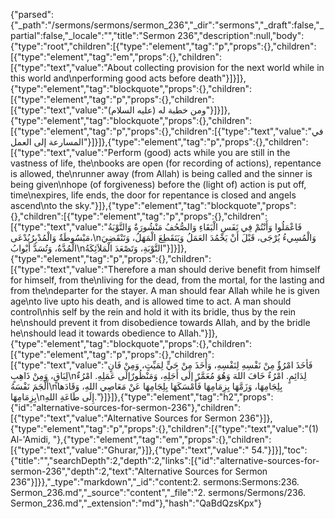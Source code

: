 {"parsed":{"_path":"/sermons/sermons/sermon_236","_dir":"sermons","_draft":false,"_partial":false,"_locale":"","title":"Sermon 236","description":null,"body":{"type":"root","children":[{"type":"element","tag":"p","props":{},"children":[{"type":"element","tag":"em","props":{},"children":[{"type":"text","value":"About collecting provision for the next world while in this world and\nperforming good acts before death"}]}]},{"type":"element","tag":"blockquote","props":{},"children":[{"type":"element","tag":"p","props":{},"children":[{"type":"text","value":"ومن خطبة له (عليه السلام)"}]}]},{"type":"element","tag":"blockquote","props":{},"children":[{"type":"element","tag":"p","props":{},"children":[{"type":"text","value":"في المسارعة إلى العمل"}]}]},{"type":"element","tag":"p","props":{},"children":[{"type":"text","value":"Perform (good) acts while you are still in the vastness of life, the\nbooks are open (for recording of actions), repentance is allowed, the\nrunner away (from Allah) is being called and the sinner is being given\nhope (of forgiveness) before the (light of) action is put off, time\nexpires, life ends, the door for repentance is closed and angels ascend\nto the sky."}]},{"type":"element","tag":"blockquote","props":{},"children":[{"type":"element","tag":"p","props":{},"children":[{"type":"text","value":"فَاعْمَلُوا وَأَنْتُمْ فِي نَفَسِ الْبَقَاءِ وَالصُّحُفُ مَنْشُورَةٌ وَالتَّوْبَةُ مَبْسُوطَةٌ وَالْمُدْبِرُيُدْعَى،\nوَالْمُسِيءُ يُرْجَى، قَبْلَ أَنْ يَخْمُدَ العَمَلُ وَيَنَقَطِعَ الْمَهَلُ، وَتَنْقَضِيَ الْمُدَّةُ، وَتُسَدَّ أبْوابُ\nالتَّوْبَةِ، وَتَصْعَدَ الْمَلاَئِكَةُ"}]}]},{"type":"element","tag":"p","props":{},"children":[{"type":"text","value":"Therefore a man should derive benefit from himself for himself, from the\nliving for the dead, from the mortal, for the lasting and from the\ndeparter for the stayer. A man should fear Allah while he is given age\nto live upto his death, and is allowed time to act. A man should control\nhis self by the rein and hold it with its bridle, thus by the rein he\nshould prevent it from disobedience towards Allah, and by the bridle he\nshould lead it towards obedience to Allah."}]},{"type":"element","tag":"blockquote","props":{},"children":[{"type":"element","tag":"p","props":{},"children":[{"type":"text","value":"فَأخَذَ امْرُؤٌ مِنْ نَفْسِهِ لِنَفْسِهِ، وَأَخَذَ مِنْ حَيٍّ لِمَيِّتٍ، وَمِنْ فَانٍ لِبَاقٍ، وَمِنْ ذَاهِبٍ\nلِدَائِمٍ. امْرُءٌ خَافَ اللهَ وَهُوَ مُعَمَّرٌ إلَى أَجَلِهِ، وَمَنْظُورٌإلَى عَمَلِهِ. امْرُءٌ أَلْجَمَ نَفْسَهُ\nبِلِجَامِهَا، وَزَمَّهَا بِزِمَامِهَا فَأَمْسَكَهَا بِلِجَامِهَا عَنْ مَعَاصِي اللهِ، وَقَادَها بِزِمَامِهَا\nإِلَى طَاعَةِ اللهِ."}]}]},{"type":"element","tag":"h2","props":{"id":"alternative-sources-for-sermon-236"},"children":[{"type":"text","value":"Alternative Sources for Sermon 236"}]},{"type":"element","tag":"p","props":{},"children":[{"type":"text","value":"(1) Al-'Amidi, "},{"type":"element","tag":"em","props":{},"children":[{"type":"text","value":"Ghurar,"}]},{"type":"text","value":" 54."}]}],"toc":{"title":"","searchDepth":2,"depth":2,"links":[{"id":"alternative-sources-for-sermon-236","depth":2,"text":"Alternative Sources for Sermon 236"}]}},"_type":"markdown","_id":"content:2. sermons:Sermons:236. Sermon_236.md","_source":"content","_file":"2. sermons/Sermons/236. Sermon_236.md","_extension":"md"},"hash":"QaBdQzsKpx"}